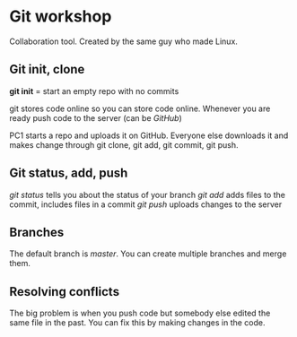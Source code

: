 # Git workshop

Collaboration tool. Created by the same guy who made Linux.

## Git init, clone
**git init** = start an empty repo with no commits

git stores code online so you can store code online. Whenever you are ready push code to the server (can be *GitHub*)

PC1 starts a repo and uploads it on GitHub. Everyone else downloads it and makes change through git clone, git add, git commit, git push.

## Git status, add, push
*git status* tells you about the status of your branch
*git add* adds files to the commit, includes files in a commit
*git push* uploads changes to the server

## Branches
The default branch is *master*. You can create multiple branches and merge them. 

## Resolving conflicts
The big problem is when you push code but somebody else edited the same file in the past. You can fix this by making changes in the code.

